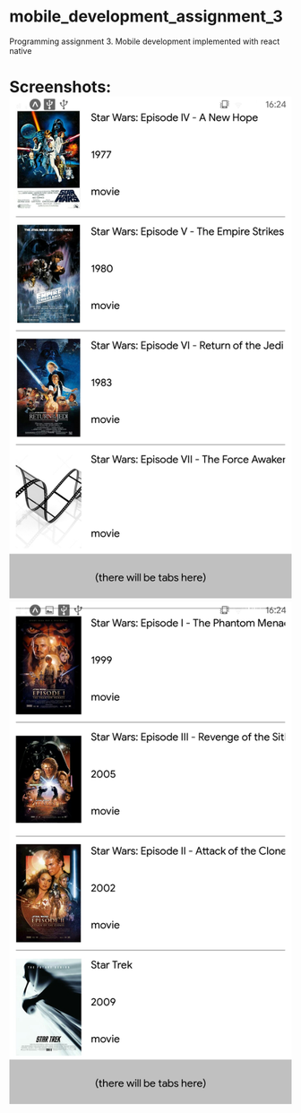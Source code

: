 # mobile_development_assignment_3
Programming assignment 3. Mobile development
implemented with react native

Screenshots:
![](screenshots/Screenshot_2020-11-08-16-24-22-896.jpeg)  ![](screenshots/Screenshot_2020-11-08-16-24-29-455.jpeg)
=====================================


